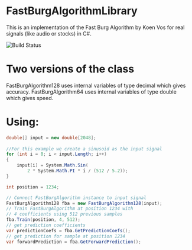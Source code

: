 # FastBurgAlgorithmLibrary
This is an implementation of the Fast Burg Algorithm by Koen Vos for real signals (like audio or stocks) in C#.

![Build Status](https://github.com/DmitriiKh/FastBurgAlgorithmLibrary/actions/workflows/dotnet.yml/badge.svg)

# Two versions of the class
FastBurgAlgorithm128 uses internal variables of type decimal which gives accuracy.
FastBurgAlgorithm64 uses internal variables of type double which gives speed.

# Using:
```csharp
double[] input = new double[2048]; 
    
//For this example we create a sinusoid as the input signal
for (int i = 0; i < input.Length; i++)
{
    input[i] = System.Math.Sin( 
        2 * System.Math.PI * i / (512 / 5.2));
}

int position = 1234;

// Connect FastBurgAlgorithm instance to input signal
FastBurgAlgorithm128 fba = new FastBurgAlgorithm128(input);
// Train FastBurgAlgorithm at position 1234 with 
// 4 coefficients using 512 previous samples
fba.Train(position, 4, 512);
// get prediction coefficients
var predictionCoefs = fba.GetPredictionCoefs();
// get prediction for sample at position 1234
var forwardPrediction = fba.GetForwardPrediction();

```
